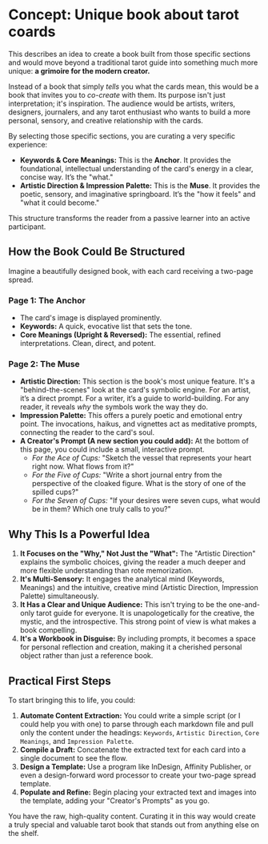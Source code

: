 # Concept: Unique book about tarot coards

This describes an idea to create a book built from those specific sections and would move beyond a traditional tarot guide into something much more unique: **a grimoire for the modern creator.**

Instead of a book that simply *tells* you what the cards mean, this would be a book that invites you to *co-create* with them. Its purpose isn't just interpretation; it's inspiration. The audience would be artists, writers, designers, journalers, and any tarot enthusiast who wants to build a more personal, sensory, and creative relationship with the cards.

By selecting those specific sections, you are curating a very specific experience:

*   **Keywords & Core Meanings:** This is the **Anchor**. It provides the foundational, intellectual understanding of the card's energy in a clear, concise way. It’s the "what."
*   **Artistic Direction & Impression Palette:** This is the **Muse**. It provides the poetic, sensory, and imaginative springboard. It’s the "how it feels" and "what it could become."

This structure transforms the reader from a passive learner into an active participant.

## How the Book Could Be Structured

Imagine a beautifully designed book, with each card receiving a two-page spread.

### Page 1: The Anchor

*   The card's image is displayed prominently.
*   **Keywords:** A quick, evocative list that sets the tone.
*   **Core Meanings (Upright & Reversed):** The essential, refined interpretations. Clean, direct, and potent.

### Page 2: The Muse

*   **Artistic Direction:** This section is the book's most unique feature. It's a "behind-the-scenes" look at the card's symbolic engine. For an artist, it’s a direct prompt. For a writer, it’s a guide to world-building. For any reader, it reveals *why* the symbols work the way they do.
*   **Impression Palette:** This offers a purely poetic and emotional entry point. The invocations, haikus, and vignettes act as meditative prompts, connecting the reader to the card's soul.
*   **A Creator's Prompt (A new section you could add):** At the bottom of this page, you could include a small, interactive prompt.
    *   *For the Ace of Cups:* "Sketch the vessel that represents your heart right now. What flows from it?"
    *   *For the Five of Cups:* "Write a short journal entry from the perspective of the cloaked figure. What is the story of one of the spilled cups?"
    *   *For the Seven of Cups:* "If your desires were seven cups, what would be in them? Which one truly calls to you?"

## Why This Is a Powerful Idea

1.  **It Focuses on the "Why," Not Just the "What":** The "Artistic Direction" explains the symbolic choices, giving the reader a much deeper and more flexible understanding than rote memorization.
2.  **It's Multi-Sensory:** It engages the analytical mind (Keywords, Meanings) and the intuitive, creative mind (Artistic Direction, Impression Palette) simultaneously.
3.  **It Has a Clear and Unique Audience:** This isn't trying to be the one-and-only tarot guide for everyone. It is unapologetically for the creative, the mystic, and the introspective. This strong point of view is what makes a book compelling.
4.  **It's a Workbook in Disguise:** By including prompts, it becomes a space for personal reflection and creation, making it a cherished personal object rather than just a reference book.

## Practical First Steps

To start bringing this to life, you could:

1.  **Automate Content Extraction:** You could write a simple script (or I could help you with one) to parse through each markdown file and pull only the content under the headings: `Keywords`, `Artistic Direction`, `Core Meanings`, and `Impression Palette`.
2.  **Compile a Draft:** Concatenate the extracted text for each card into a single document to see the flow.
3.  **Design a Template:** Use a program like InDesign, Affinity Publisher, or even a design-forward word processor to create your two-page spread template.
4.  **Populate and Refine:** Begin placing your extracted text and images into the template, adding your "Creator's Prompts" as you go.

You have the raw, high-quality content. Curating it in this way would create a truly special and valuable tarot book that stands out from anything else on the shelf.
